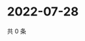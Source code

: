 # 2022-07-28

共 0 条

<!-- BEGIN WEIBO -->
<!-- 最后更新时间 Thu Jul 28 2022 07:16:05 GMT+0800 (China Standard Time) -->

<!-- END WEIBO -->
